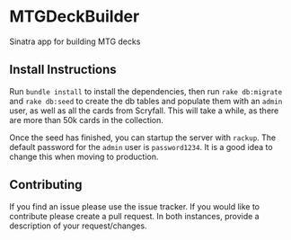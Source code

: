 # MTGDeckBuilder
Sinatra app for building MTG decks

## Install Instructions
Run `bundle install` to install the dependencies, then run `rake db:migrate` and `rake db:seed` to create the db tables and populate them with an `admin` user, as well as all the cards from Scryfall. This will take a while, as there are more than 50k cards in the collection.

Once the seed has finished, you can startup the server with `rackup`. The default password for the `admin` user is `password1234`. It is a good idea to change this when moving to production.

## Contributing
If you find an issue please use the issue tracker. If you would like to contribute please create a pull request. In both instances, provide a description of your request/changes.
